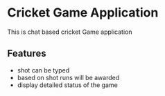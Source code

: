 # Cricket Game Application
This is chat based cricket Game application

## Features
   - shot can be typed 
   - based on shot runs will be awarded
   - display detailed status of the game
   
   
